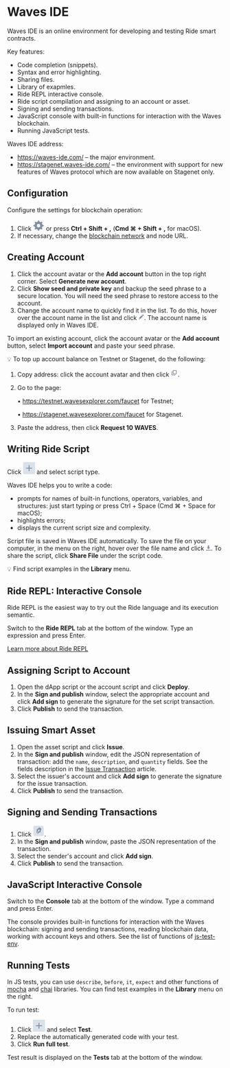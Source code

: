 # Waves IDE

Waves IDE is an online environment for developing and testing Ride smart contracts.

Key features:

* Code completion (snippets).
* Syntax and error highlighting.
* Sharing files.
* Library of exapmles.
* Ride REPL interactive console.
* Ride script compilation and assigning to an account or asset.
* Signing and sending transactions.
* JavaScript console with built-in functions for interaction with the Waves blockchain.
* Running JavaScript tests.

Waves IDE address:
* <https://waves-ide.com/> – the major environment.
* <https://stagenet.waves-ide.com/> – the environment with support for new features of Waves protocol which are now available on Stagenet only.

## Configuration

Configure the settings for blockchain operation:

1. Click ![](./_assets/ide-settings.png) or press **Ctrl&nbsp;+&nbsp;Shift&nbsp;+&nbsp;,** (**Cmd&nbsp;⌘&nbsp;+&nbsp;Shift&nbsp;+&nbsp;,** for macOS).
2. If necessary, change the [blockchain network](/en/blockchain/blockchain-network/#chain-id) and node URL.

## Creating Account

1. Click the account avatar or the **Add account** button in the top right corner. Select **Generate new account**.
2. Click **Show seed and private key** and backup the seed phrase to a secure location. You will need the seed phrase to restore access to the account.
3. Change the account name to quickly find it in the list. To do this, hover over the account name in the list and click ![](./_assets/edit.png). The account name is displayed only in Waves IDE.

To import an existing account, click the account avatar or the **Add account** button, select **Import account** and paste your seed phrase.

:bulb: To top up account balance on Testnet or Stagenet, do the following:

1. Copy address: click the account avatar and then click ![](./_assets/copy-button.png).
2. Go to the page:

   • <https://testnet.wavesexplorer.com/faucet> for Testnet;

   • <https://stagenet.wavesexplorer.com/faucet> for Stagenet.

3. Paste the address, then click **Request 10 WAVES**.

## Writing Ride Script

Click ![](./_assets/add-script-button.png) and select script type.

Waves IDE helps you to write a code:
* prompts for names of built-in functions, operators, variables, and structures: just start typing or press Ctrl&nbsp;+&nbsp;Space (Cmd&nbsp;⌘&nbsp;+&nbsp;Space for macOS);
* highlights errors;
* displays the current script size and complexity.

Script file is saved in Waves IDE automatically. To save the file on your computer, in the menu on the right, hover over the file name and click ![](./_assets/download.png). To share the script, click **Share File** under the script code.

:bulb: Find script examples in the **Library** menu.

## Ride REPL: Interactive Console

Ride REPL is the easiest way to try out the Ride language and its execution semantic.

Switch to the **Ride REPL** tab at the bottom of the window. Type an expression and press Enter.

[Learn more about Ride REPL](/en/building-apps/smart-contracts/tools/repl)

## Assigning Script to Account

1. Open the dApp script or the account script and click **Deploy**.
2. In the **Sign and publish** window, select the appropriate account and click **Add sign** to generate the signature for the set script transaction.
3. Click **Publish** to send the transaction.

## Issuing Smart Asset

1. Open the asset script and click **Issue**.
2. In the **Sign and publish** window, edit the JSON representation of transaction: add the `name`, `description`, and `quantity` fields. See the fields description in the [Issue Transaction](/en/blockchain/transaction-type/issue-transaction) article.
3. Select the issuer's account and click **Add sign** to generate the signature for the issue transaction.
4. Click **Publish** to send the transaction.

## Signing and Sending Transactions

1. Click ![](./_assets/sign.png).
2. In the **Sign and publish** window, paste the JSON representation of the transaction. <!-- Fields of each type of transaction are described in the [Transaction](/en/blockchain/transaction/) article. -->
3. Select the sender's account and click **Add sign**.
4. Click **Publish** to send the transaction.

## JavaScript Interactive Console

Switch to the **Console** tab at the bottom of the window. Type a command and press Enter.

The console provides built-in functions for interaction with the Waves blockchain: signing and sending transactions, reading blockchain data, working with account keys and others. See the list of functions of [js-test-env](https://wavesplatform.github.io/js-test-env/globals.html).

## Running Tests

In JS tests, you can use `describe`, `before`, `it`, `expect` and other functions of [mocha](https://mochajs.org/) and [chai](https://www.chaijs.com/) libraries. You can find test examples in the **Library** menu on the right.

To run test:

1. Click ![](./_assets/add-script-button.png) and select **Test**.
2. Replace the automatically generated code with your test.
3. Click **Run full test**.

Test result is displayed on the **Tests** tab at the bottom of the window.
